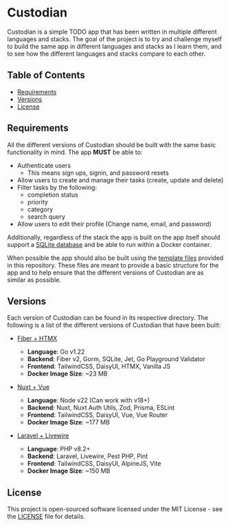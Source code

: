 # Custodian

Custodian is a simple TODO app that has been written in multiple different languages and stacks. The goal of the project is to try and challenge myself to build the same app in different languages and stacks as I learn them, and to see how the different languages and stacks compare to each other.

## Table of Contents

- [Requirements](#requirements)
- [Versions](#versions)
- [License](#license)

## Requirements

All the different versions of Custodian should be built with the same basic functionality in mind. The app **MUST** be able to:

- Authenticate users
    - This means sign ups, signin, and password resets
- Allow users to create and manage their tasks (create, update and delete)
- Filter tasks by the following:
    - completion status
    - priority
    - category
    - search query
- Allow users to edit their profile (Change name, email, and password)

Additionally, regardless of the stack the app is built on the app itself should support a [SQLite database](https://www.sqlite.org/) and be able to run within a Docker container.

When possible the app should also be built using the [template files](template) provided in this repository. These files are meant to provide a basic structure for the app and to help ensure that the different versions of Custodian are as similar as possible.

## Versions

Each version of Custodian can be found in its respective directory. The following is a list of the different versions of Custodian that have been built:

- [Fiber + HTMX](go-fiber-htmx/)
    - **Language**: Go v1.22
    - **Backend**: Fiber v2, Gorm, SQLite, Jet, Go Playground Validator
    - **Frontend**: TailwindCSS, DaisyUI, HTMX, Vanilla JS
    - **Docker Image Size**: ~23 MB

- [Nuxt + Vue](node-nuxt-vue/)
    - **Language**: Node v22 (Can work with v18+)
    - **Backend**: Nuxt, Nuxt Auth Utils, Zod, Prisma, ESLint
    - **Frontend**: TailwindCSS, DaisyUI, Vue, Vue Router
    - **Docker Image Size**: ~177 MB

- [Laravel + Livewire](php-laravel-livewire/)
    - **Language**: PHP v8.2+
    - **Backend**: Laravel, Livewire, Pest PHP, Pint
    - **Frontend**: TailwindCSS, DaisyUI, AlpineJS, Vite
    - **Docker Image Size**: ~150 MB

## License

This project is open-sourced software licensed under the MIT License - see the [LICENSE](LICENSE.md) file for details.
